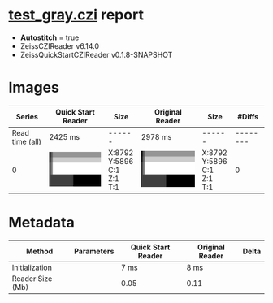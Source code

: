 # [test_gray.czi](https://zenodo.org/record/8263451/files/test_gray.czi) report
 - **Autostitch** = true
 - ZeissCZIReader v6.14.0
 - ZeissQuickStartCZIReader v0.1.8-SNAPSHOT

# Images 

| Series            | Quick Start Reader | Size | Original Reader | Size | #Diffs |
|-------------------|--------------------|------|-----------------|------|--------|
| Read time (all)   |2425 ms|------|2978 ms|------|--------|
|0|![test_gray.quick_true.flat_true.stitch_true.series_0.jpg](test_gray/test_gray.quick_true.flat_true.stitch_true.series_0.jpg)|X:8792<br>Y:5896<br>C:1<br>Z:1<br>T:1|![test_gray.quick_false.flat_true.stitch_true.series_0.jpg](test_gray/test_gray.quick_false.flat_true.stitch_true.series_0.jpg)|X:8792<br>Y:5896<br>C:1<br>Z:1<br>T:1|0|

# Metadata

|  Method            | Parameters       | Quick Start Reader | Original Reader | Delta  |
| -------------------|------------------|--------------------|-----------------|------- |
| Initialization     |                  |7 ms|8 ms|        |
| Reader Size (Mb)     |                  |0.05|0.11|        |
